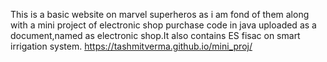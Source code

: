This is a basic website on marvel superheros as i am fond of them along with a mini project of electronic shop purchase code in java
uploaded as a document,named as electronic shop.It also contains ES fisac on smart irrigation system.
https://tashmitverma.github.io/mini_proj/
